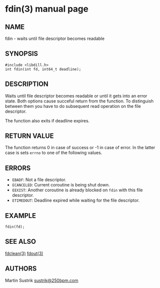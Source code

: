 # fdin(3) manual page

## NAME

fdin - waits until file descriptor becomes readable

## SYNOPSIS

```
#include <libdill.h>
int fdin(int fd, int64_t deadline);
```

## DESCRIPTION

Waits until file descriptor becomes readable or until it gets into an error state. Both options cause succeful return from the function. To distinguish between them you have to do subsequent read operation on the file descriptor.

The function also exits if deadline expires.

## RETURN VALUE

The function returns 0 in case of success or -1 in case of error. In the latter case is sets `errno` to one of the following values.

## ERRORS

* `EBADF`: Not a file descriptor.
* `ECANCELED`: Current coroutine is being shut down.
* `EEXIST`: Another coroutine is already blocked on `fdin` with this file descriptor.
* `ETIMEDOUT`: Deadline expired while waiting for the file descriptor.

## EXAMPLE

```
fdin(fd);
```

## SEE ALSO

[fdclean(3)](fdclean.html)
[fdout(3)](fdout.html)

## AUTHORS

Martin Sustrik <sustrik@250bpm.com>

